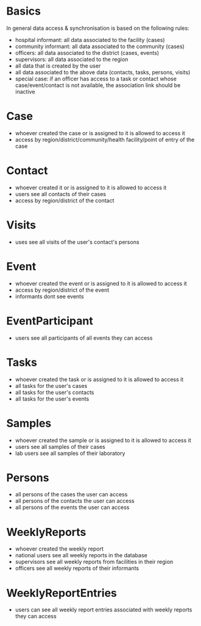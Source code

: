 # Basics
In general data access & synchronisation is based on the following rules:

* hospital informant: all data associated to the facility (cases)
* community informant: all data associated to the community (cases)
* officers: all data associated to the district (cases, events)
* supervisors: all data associated to the region
* all data that is created by the user
* all data associated to the above data (contacts, tasks, persons, visits)
* special case: if an officer has access to a task or contact whose case/event/contact is not available, the association link should be inactive

# Case
* whoever created the case or is assigned to it is allowed to access it
* access by region/district/community/health facility/point of entry of the case

# Contact
* whoever created it or is assigned to it is allowed to access it
* users see all contacts of their cases
* access by region/district of the contact

# Visits
* uses see all visits of the user's contact's persons

# Event
* whoever created the event or is assigned to it is allowed to access it
* access by region/district of the event
* informants dont see events

# EventParticipant
* users see all participants of all events they can access

# Tasks
* whoever created the task or is assigned to it is allowed to access it
* all tasks for the user's cases
* all tasks for the user's contacts
* all tasks for the user's events

# Samples
* whoever created the sample or is assigned to it is allowed to access it
* users see all samples of their cases
* lab users see all samples of their laboratory

# Persons
* all persons of the cases the user can access
* all persons of the contacts the user can access
* all persons of the events the user can access

# WeeklyReports
* whoever created the weekly report
* national users see all weekly reports in the database
* supervisors see all weekly reports from facilities in their region
* officers see all weekly reports of their informants

# WeeklyReportEntries
* users can see all weekly report entries associated with weekly reports they can access
